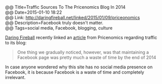 @@ Title=Traffic Sources To The Pricenomics Blog In 2014  
@@ Date=2015-01-10 18:22  
@@ Link: http://daringfireball.net/linked/2015/01/09/priceonomics  
@@ Description=Facebook truly doesn't matter.  
@@ Tags=social media, Facebook, blogging, culture  

[Daring Fireball](http://www.daringfireball.net) recently linked an [article](http://priceonomics.com/traffic-sources-to-the-priceonomics-blog-in-2014/) from Pricenomics regarding traffic to its blog:
>One thing we gradually noticed, however, was that maintaining a Facebook page was pretty much a waste of time by the end of 2014

In case anyone wondered why this site has no social media presence on Facebook, it is because Facebook is a waste of time and completely irrelevant.